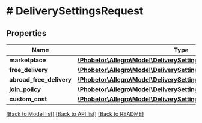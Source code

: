 # # DeliverySettingsRequest

## Properties

Name | Type | Description | Notes
------------ | ------------- | ------------- | -------------
**marketplace** | [**\Phobetor\Allegro\Model\DeliverySettingsRequestMarketplace**](DeliverySettingsRequestMarketplace.md) |  | [optional]
**free_delivery** | [**\Phobetor\Allegro\Model\DeliverySettingsRequestFreeDelivery**](DeliverySettingsRequestFreeDelivery.md) |  | [optional]
**abroad_free_delivery** | [**\Phobetor\Allegro\Model\DeliverySettingsRequestAbroadFreeDelivery**](DeliverySettingsRequestAbroadFreeDelivery.md) |  | [optional]
**join_policy** | [**\Phobetor\Allegro\Model\DeliverySettingsResponseJoinPolicy**](DeliverySettingsResponseJoinPolicy.md) |  |
**custom_cost** | [**\Phobetor\Allegro\Model\DeliverySettingsResponseCustomCost**](DeliverySettingsResponseCustomCost.md) |  |

[[Back to Model list]](../../README.md#models) [[Back to API list]](../../README.md#endpoints) [[Back to README]](../../README.md)
